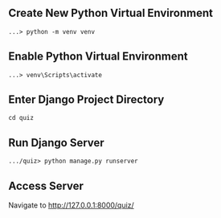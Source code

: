 ## Create New Python Virtual Environment
```
...> python -m venv venv
```
## Enable Python Virtual Environment
```
...> venv\Scripts\activate
```
## Enter Django Project Directory
```
cd quiz
```
## Run Django Server
```
.../quiz> python manage.py runserver
```
## Access Server
Navigate to http://127.0.0.1:8000/quiz/